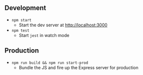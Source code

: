 ## Development

- `npm start`
  - Start the dev server at [http://localhost:3000](http://localhost:3000)
- `npm test`
  - Start `jest` in watch mode

## Production

- `npm run build && npm run start-prod`
  - Bundle the JS and fire up the Express server for production
